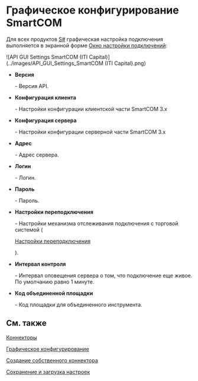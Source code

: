 # Графическое конфигурирование SmartCOM

Для всех продуктов [S\#](StockSharpAbout.md) графическая настройка подключения выполняется в экранной форме [Окно настройки подключений](API_UI_ConnectorWindow.md):

![API GUI Settings SmartCOM (ITI Capital)](../images/API_GUI_Settings_SmartCOM (ITI Capital).png)

- **Версия**

   \- Версия API.
- **Конфигурация клиента**

   \- Настройки конфигурации клиентской части SmartCOM 3.x
- **Конфигурация сервера**

   \- Настройки конфигурации серверной части SmartCOM 3.x
- **Адрес**

   \- Адрес сервера.
- **Логин**

   \- Логин.
- **Пароль**

   \- Пароль.
- **Настройки переподключения**

   \- Настройки механизма отслеживания подключения с торговой системой (

  [Настройки переподключения](Reconnect.md)

  ). 
- **Интервал контроля**

   \- Интервал оповещения сервера о том, что подключение еще живое. По умолчанию равно 1 минуте. 
- **Код объединенной площадки**

   \- Код площадки для объединенного инструмента. 

## См. также

[Коннекторы](API_Connectors.md)

[Графическое конфигурирование](API_ConnectorsUIConfiguration.md)

[Создание собственного коннектора](ConnectorCreating.md)

[Сохранение и загрузка настроек](API_Connectors_SaveConnectorSettings.md)
